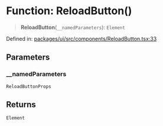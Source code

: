 # Function: ReloadButton()

> **ReloadButton**(`__namedParameters`): `Element`

Defined in: [packages/ui/src/components/ReloadButton.tsx:33](https://github.com/laruss/react-text-game/blob/3442aa0d22b82dc4760f453f7492731a6f583755/packages/ui/src/components/ReloadButton.tsx#L33)

## Parameters

### \_\_namedParameters

`ReloadButtonProps`

## Returns

`Element`
